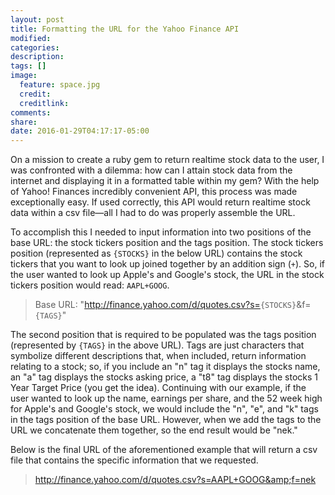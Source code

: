 ```yaml
---
layout: post
title: Formatting the URL for the Yahoo Finance API
modified:
categories:
description:
tags: []
image:
  feature: space.jpg
  credit:
  creditlink:
comments:
share:
date: 2016-01-29T04:17:17-05:00
---
```

On a mission to create a ruby gem to return realtime stock data to the user, I was confronted with a dilemma: how can I attain stock data from the internet and displaying it in a formatted table within my gem? With the help of Yahoo! Finances incredibly convenient API, this process was made exceptionally easy. If used correctly, this API would return realtime stock data within a csv file—all I had to do was properly assemble the URL.

To accomplish this I needed to input information into two positions of the base URL: the stock tickers position and the tags position. The stock tickers position (represented as <code>{STOCKS}</code> in the below URL) contains the stock tickers that you want to look up joined together by an addition sign (<code>+</code>). So, if the user wanted to look up Apple's and Google's stock, the URL in the stock tickers position would read: <code>AAPL+GOOG</code>.

> Base URL: "http://finance.yahoo.com/d/quotes.csv?s=<code>{STOCKS}</code>&amp;f=<code>{TAGS}</code>"

The second position that is required to be populated was the tags position (represented by <code>{TAGS}</code> in the above URL). Tags are just characters that symbolize different descriptions that, when included, return information relating to a stock; so, if you include an "n" tag it displays the stocks name, an "a" tag displays the stocks asking price, a "t8" tag displays the stocks 1 Year Target Price (you get the idea). Continuing with our example, if the user wanted to look up the name, earnings per share, and the 52 week high for Apple's and Google's stock, we would include the "n", "e", and "k" tags in the tags position of the base URL. However, when we add the tags to the URL we concatenate them together, so the end result would be "nek."

Below is the final URL of the aforementioned example that will return a csv file that contains the specific information that we requested.

> http://finance.yahoo.com/d/quotes.csv?s=AAPL+GOOG&amp;f=nek
